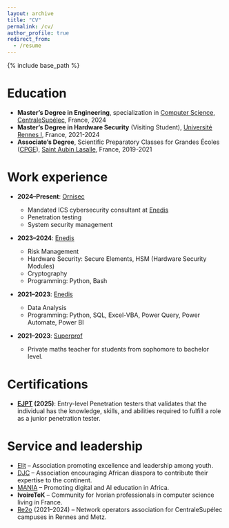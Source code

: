 ```yaml
---
layout: archive
title: "CV"
permalink: /cv/
author_profile: true
redirect_from:
  - /resume
---
```


{% include base_path %}

Education
======
* **Master’s Degree in Engineering**, specialization in [Computer Science](https://www.rennes.centralesupelec.fr/en/InfoSec), [CentraleSupélec](https://www.centralesupelec.fr/en/engineering-curriculum), France, 2024
* **Master’s Degree in Hardware Security** (Visiting Student), [Université Rennes I](https://cyberschool.univ-rennes.fr/en/education/cybersecurity-training-programmes/masters-cybersecurity-science-of-software-and-hardware-security/hardware-security/), France, 2021-2024
* **Associate’s Degree**, Scientific Preparatory Classes for Grandes Écoles ([CPGE](https://en.wikipedia.org/wiki/Grande_%C3%A9cole)), [Saint Aubin Lasalle](https://www.staubinlasalle.fr/), France, 2019-2021

Work experience
======

* **2024–Present**: [Ornisec](https://www.ornisec.com/)
  * Mandated ICS cybersecurity consultant at [Enedis](https://www.enedis.fr/)
  * Penetration testing
  * System security management

* **2023–2024**: [Enedis](https://www.enedis.fr/)
  * Risk Management
  * Hardware Security: Secure Elements, HSM (Hardware Security Modules)
  * Cryptography
  * Programming: Python, Bash

* **2021–2023**: [Enedis](https://www.enedis.fr/)
  * Data Analysis
  * Programming: Python, SQL, Excel-VBA, Power Query, Power Automate, Power BI

* **2021–2023**: [Superprof](https://www.superprof.fr/)
  * Private maths teacher for students from sophomore to bachelor level.


Certifications
======

* **[EJPT](https://certs.ine.com/1fb25060-80dd-4161-8e13-f96b4d74f7c4#acc.KumnvyhU) (2025)**: Entry-level Penetration testers that validates that the individual has the knowledge, skills, and abilities required to fulfill a role as a junior penetration tester.

<!-- Skills
======
* Skill 1
* Skill 2
  * Sub-skill 2.1
  * Sub-skill 2.2
  * Sub-skill 2.3
* Skill 3

Publications
======
  <ul>{% for post in site.publications reversed %}
    {% include archive-single-cv.html %}
  {% endfor %}</ul>
  
Talks
======
  <ul>{% for post in site.talks reversed %}
    {% include archive-single-talk-cv.html  %}
  {% endfor %}</ul>
  
Teaching
======
  <ul>{% for post in site.teaching reversed %}
    {% include archive-single-cv.html %}
  {% endfor %}</ul> -->
  
Service and leadership
======
* [Elit](https://www.elitasso.com/) – Association promoting excellence and leadership among youth.
* [DJC](https://www.linkedin.com/company/diaspora-junior-consulting-djc/) – Association encouraging African diaspora to contribute their expertise to the continent.
* [MANIA](https://www.linkedin.com/showcase/maison-africaine-du-num%C3%A9rique-et-de-l-intelligence-artificielle-mania/) – Promoting digital and AI education in Africa.
* **IvoireTeK** – Community for Ivorian professionals in computer science living in France.
* [Re2o](https://rezo-rm.fr/) (2021–2024) – Network operators association for CentraleSupélec campuses in Rennes and Metz.
